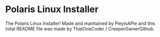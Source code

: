 # Polaris Linux Installer
The Polaris Linux Installer! Made and maintained by PieyIsAPie and this inital README file was made by ThatOneCoder / CreeperGamerGithub.
